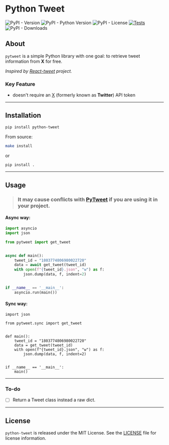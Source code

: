 # Python Tweet

![PyPI - Version](https://img.shields.io/pypi/v/py-tweet?labelColor=%232e343b&label=pypi%20package)
![PyPI - Python Version](https://img.shields.io/pypi/pyversions/py-tweet?labelColor=%232e343b)
![PyPI - License](https://img.shields.io/pypi/l/py-tweet?labelColor=%232e343b)
[![Tests](https://github.com/fabelx/py-tweet/actions/workflows/tests.yml/badge.svg)](https://github.com/fabelx/py-tweet/actions/workflows/tests.yml)
![PyPI - Downloads](https://img.shields.io/pypi/dm/py-tweet?labelColor=%232e343b)


## About
`pytweet` is a simple Python library with one goal: to retrieve tweet information from **X** for free.

_Inspired by [React-tweet](https://github.com/vercel/react-tweet) project._

### Key Feature
- doesn't require an [X](https://x.com/) (formerly known as **Twitter**) API token
___

## Installation
```bash
pip install python-tweet
```
From source:
```bash
make install
```
or
```bash
pip install .
```
___

## Usage
> ### It may cause conflicts with [PyTweet](https://pypi.org/project/PyTweet/) if you are using it in your project.

#### Async way:
```python
import asyncio
import json

from pytweet import get_tweet


async def main():
    tweet_id = "1803774806980022720"
    data = await get_tweet(tweet_id)
    with open(f"{tweet_id}.json", "w") as f:
        json.dump(data, f, indent=2)


if __name__ == '__main__':
    asyncio.run(main())

```

#### Sync way:
```pycon
import json

from pytweet.sync import get_tweet


def main():
    tweet_id = "1803774806980022720"
    data = get_tweet(tweet_id)
    with open(f"{tweet_id}.json", "w") as f:
        json.dump(data, f, indent=2)


if __name__ == '__main__':
    main()

```
___

### To-do
- [ ] Return a Tweet class instead a raw dict.
___

## License
`python-tweet` is released under the MIT License.
See the [LICENSE](https://github.com/fabelx/pycrossword/blob/main/LICENSE) file for license information.
